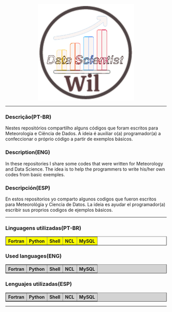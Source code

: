 <p align="center">
   <img width="300" height="300" src="src/Wil_Data_Scientist.gif">
</p>

--------------------------------------------------------------------------------------------------------------------------------------------------------------------------

### Descrição(PT-BR)
Nestes repositórios compartilho alguns códigos que foram escritos para Meteorologia e Ciência de Dados. A ideia é auxiliar o(a) programador(a) a confeccionar o próprio código a partir de exemplos básicos. 

### Description(ENG)
In these repositories I share some codes that were written for Meteorology and Data Science. The idea is to help the programmers to write his/her own codes from basic exemples.

### Descripción(ESP)
En estos repositorios yo comparto algunos codigos que fueron escritos para Meteorológia y Ciencia de Datos. La ideia es ayudar el programador(a) escribir sus proprios codigos de ejemplos básicos.

-------------------------------------------------------------------------------------------------------------------------------------------------------------------------

### Linguagens utilizadas(PT-BR)
<p align="center">
 <table border="1">
 <tr bgcolor="YELLOW">   
     <th>Fortran</th>
     <th>Python</th>
     <th>Shell</th>
     <th>NCL</th>
     <th>MySQL</th>
 </tr> 
 </table>
</P>

### Used languages(ENG)
<table border=1 bgcolor="LIGHTGREY">
 <tr>
  <th>Fortran</th>
  <th>Python</th>
  <th>Shell</th>
  <th>NCL</th>
  <th>MySQL</th>
 </tr> 
</table>

### Lenguajes utilizadas(ESP)
<table border=1 bgcolor="LIGHTGREY">
 <tr>
  <th>Fortran</th>
  <th>Python</th>
  <th>Shell</th>
  <th>NCL</th>
  <th>MySQL</th>
 </tr> 
</table>

--------------------------------------------------------------------------------------------------------------------------------------------------------------------------
